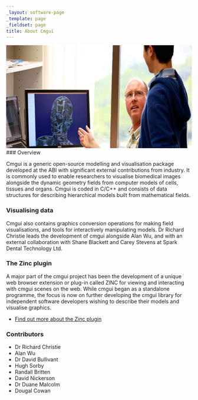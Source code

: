 ```yaml
---
_layout: software-page
_template: page
_fieldset: page
title: About Cmgui
---
```

<img src="/assets/img/software/cmgui/680x280/cmgui-demo.jpg" alt="A software developer demonsrates the Cmgui software." width="680" height="280" />
### Overview

Cmgui is a generic open-source modelling and visualisation package developed at the ABI with significant external contributions from industry. It is commonly used to enable researchers to visualise biomedical images alongside the dynamic geometry fields from computer models of cells, tissues and organs. Cmgui is coded in C/C++ and consists of data structures for describing hierarchical models built from mathematical fields.

### Visualising data

Cmgui also contains graphics conversion operations for making field visualisations, and tools for interactively manipulating models. Dr Richard Christie leads the development of cmgui alongside Alan Wu, and with an external collaboration with Shane Blackett and Carey Stevens at Spark Dental Technology Ltd.

### The Zinc plugin

A major part of the cmgui project has been the development of a unique web browser extension or plug-in called ZINC for viewing and interacting with cmgui scenes on the web. While cmgui began as a standalone programme, the focus is now on further developing the cmgui library for independent software developers wishing to describe their models and visualise graphics.
<ul class="arrow-2 dotted"><li><a href="/software/zincplugin/">Find out more about the Zinc plugin</a></li></ul>

### Contributors

- Dr Richard Christie
- Alan Wu
- Dr David Bullivant
- Hugh Sorby
- Randall Britten
- David Nickerson
- Dr Duane Malcolm
- Dougal Cowan